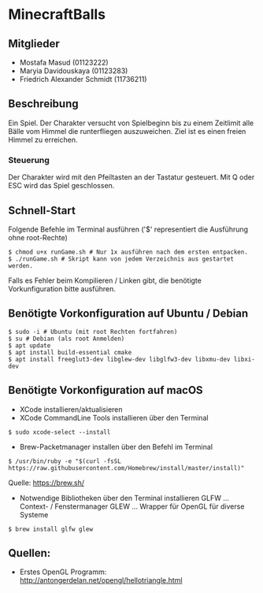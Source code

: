 # MinecraftBalls

## Mitglieder
* Mostafa Masud (01123222)
* Maryia Davidouskaya (01123283)
* Friedrich Alexander Schmidt (11736211)

## Beschreibung
Ein Spiel. Der Charakter versucht von Spielbeginn bis zu einem Zeitlimit alle Bälle vom Himmel die runterfliegen auszuweichen.
Ziel ist es einen freien Himmel zu erreichen.

### Steuerung
Der Charakter wird mit den Pfeiltasten an der Tastatur gesteuert.
Mit Q oder ESC wird das Spiel geschlossen. 

## Schnell-Start
Folgende Befehle im Terminal ausführen ('$' representiert die Ausführung ohne root-Rechte)
```
$ chmod u+x runGame.sh # Nur 1x ausführen nach dem ersten entpacken.
$ ./runGame.sh # Skript kann von jedem Verzeichnis aus gestartet werden.
```

Falls es Fehler beim Kompilieren / Linken gibt, die benötigte Vorkunfiguration bitte ausführen.

## Benötigte Vorkonfiguration auf Ubuntu / Debian
```
$ sudo -i # Ubuntu (mit root Rechten fortfahren)
$ su # Debian (als root Anmelden)
$ apt update
$ apt install build-essential cmake
$ apt install freeglut3-dev libglew-dev libglfw3-dev libxmu-dev libxi-dev
```

## Benötigte Vorkonfiguration auf macOS
* XCode installieren/aktualisieren
* XCode CommandLine Tools installieren über den Terminal
```
$ sudo xcode-select --install
```
* Brew-Packetmanager installen über den Befehl im Terminal
```
$ /usr/bin/ruby -e "$(curl -fsSL https://raw.githubusercontent.com/Homebrew/install/master/install)"
```
Quelle: https://brew.sh/
* Notwendige Bibliotheken über den Terminal installieren
GLFW ... Context- / Fenstermanager
GLEW ... Wrapper für OpenGL für diverse Systeme
```
$ brew install glfw glew
```

## Quellen:

* Erstes OpenGL Programm: http://antongerdelan.net/opengl/hellotriangle.html
